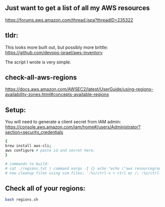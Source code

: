 ## Just want to get a list of all my AWS resources
https://forums.aws.amazon.com/thread.jspa?threadID=235322

## tldr:
This looks more built out, but possibly more brittle:<br/>
https://github.com/devops-israel/aws-inventory

The script I wrote is very simple.

## check-all-aws-regions
https://docs.aws.amazon.com/AWSEC2/latest/UserGuide/using-regions-availability-zones.html#concepts-available-regions

## Setup: 
You will need to generate a client secret from IAM admin:<br/>
https://console.aws.amazon.com/iam/home#/users/Administrator?section=security_credentials
```bash
{
brew install aws-cli;
aws configure # paste id and secret here.
}
```

```bash
# commands to build:
# cat ./regions.txt | command xargs -I {} echo "echo \"aws resourcegroupstaggingapi get-resources --region {}\$(aws resourcegroupstaggingapi get-resources --region {})\"" > regions.sh
# now cleanup files using vim files: `:%s/ctrl-v + ctrl m/ /; :%s/ctrl-v + ctrl m//;`
```

## Check all of your regions:
```bash
bash regions.sh
```
